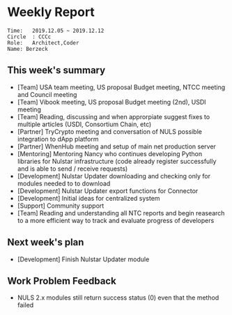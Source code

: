 # Weekly Report 
```
Time: 	2019.12.05 ~ 2019.12.12
Circle	: CCCc
Role:	Architect,Coder
Name: Berzeck
```
## This week's summary

- [Team] USA team meeting, US proposal Budget meeting, NTCC meeting  and Council meeting  
- [Team] Vibook meeting, US proposal Budget meeting (2nd), USDI meeting
- [Team] Reading, discussing and when approrpiate suggest fixes to multiple articles (USDI, Consortium Chain, etc)
- [Partner] TryCrypto meeting and conversation of NULS possible integration to dApp platform
- [Partner] WhenHub meeting and setup of main net production server
- [Mentoring] Mentoring Nancy who continues developing Python libraries for  Nulstar infrastructure (code already register successfully and is able to send / receive requests)
- [Development]  Nulstar Updater downloading and checking only for modules needed to to download
- [Development] Nulstar Updater export functions for Connector
- [Development] Initial ideas for centralized system
- [Support] Community support
- [Team] Reading and understanding all NTC reports and begin reasearch to a more efficient way to track and evaluate progress of developers
 
## Next week's plan

- [Development] Finish  Nulstar Updater module

## Work Problem Feedback

- NULS 2.x modules still return success status (0) even that the method failed


